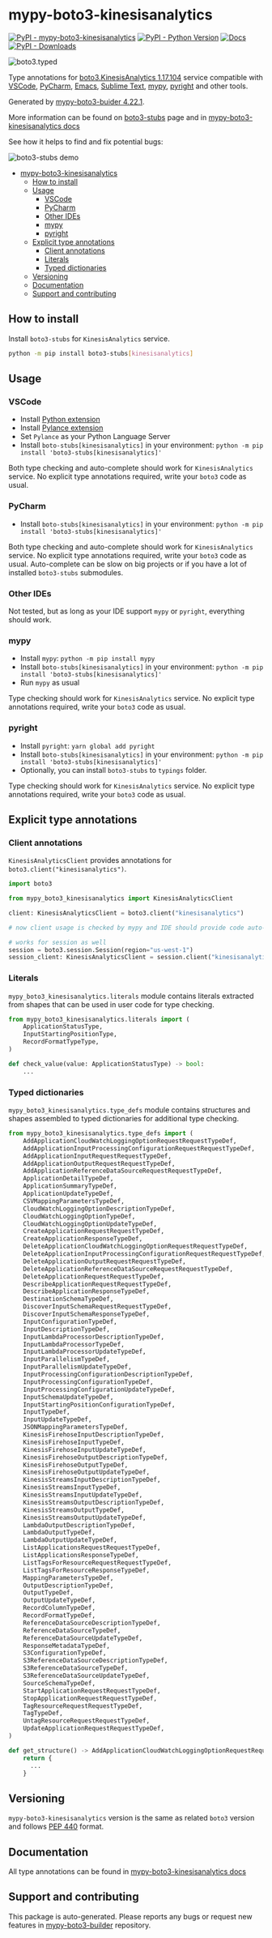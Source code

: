 <a id="mypy-boto3-kinesisanalytics"></a>

# mypy-boto3-kinesisanalytics

[![PyPI - mypy-boto3-kinesisanalytics](https://img.shields.io/pypi/v/mypy-boto3-kinesisanalytics.svg?color=blue)](https://pypi.org/project/mypy-boto3-kinesisanalytics)
[![PyPI - Python Version](https://img.shields.io/pypi/pyversions/mypy-boto3-kinesisanalytics.svg?color=blue)](https://pypi.org/project/mypy-boto3-kinesisanalytics)
[![Docs](https://img.shields.io/readthedocs/mypy-boto3-builder.svg?color=blue)](https://mypy-boto3-builder.readthedocs.io/)
[![PyPI - Downloads](https://img.shields.io/pypi/dw/mypy-boto3-kinesisanalytics?color=blue)](https://pypistats.org/packages/mypy-boto3-kinesisanalytics)

![boto3.typed](https://github.com/vemel/mypy_boto3_builder/raw/master/logo.png)

Type annotations for
[boto3.KinesisAnalytics 1.17.104](https://boto3.amazonaws.com/v1/documentation/api/1.17.104/reference/services/kinesisanalytics.html#KinesisAnalytics)
service compatible with [VSCode](https://code.visualstudio.com/),
[PyCharm](https://www.jetbrains.com/pycharm/),
[Emacs](https://www.gnu.org/software/emacs/),
[Sublime Text](https://www.sublimetext.com/),
[mypy](https://github.com/python/mypy),
[pyright](https://github.com/microsoft/pyright) and other tools.

Generated by
[mypy-boto3-buider 4.22.1](https://github.com/vemel/mypy_boto3_builder).

More information can be found on
[boto3-stubs](https://pypi.org/project/boto3-stubs/) page and in
[mypy-boto3-kinesisanalytics docs](https://vemel.github.io/boto3_stubs_docs/mypy_boto3_kinesisanalytics/)

See how it helps to find and fix potential bugs:

![boto3-stubs demo](https://github.com/vemel/mypy_boto3_builder/raw/master/demo.gif)

- [mypy-boto3-kinesisanalytics](#mypy-boto3-kinesisanalytics)
  - [How to install](#how-to-install)
  - [Usage](#usage)
    - [VSCode](#vscode)
    - [PyCharm](#pycharm)
    - [Other IDEs](#other-ides)
    - [mypy](#mypy)
    - [pyright](#pyright)
  - [Explicit type annotations](#explicit-type-annotations)
    - [Client annotations](#client-annotations)
    - [Literals](#literals)
    - [Typed dictionaries](#typed-dictionaries)
  - [Versioning](#versioning)
  - [Documentation](#documentation)
  - [Support and contributing](#support-and-contributing)

<a id="how-to-install"></a>

## How to install

Install `boto3-stubs` for `KinesisAnalytics` service.

```bash
python -m pip install boto3-stubs[kinesisanalytics]
```

<a id="usage"></a>

## Usage

<a id="vscode"></a>

### VSCode

- Install
  [Python extension](https://marketplace.visualstudio.com/items?itemName=ms-python.python)
- Install
  [Pylance extension](https://marketplace.visualstudio.com/items?itemName=ms-python.vscode-pylance)
- Set `Pylance` as your Python Language Server
- Install `boto-stubs[kinesisanalytics]` in your environment:
  `python -m pip install 'boto3-stubs[kinesisanalytics]'`

Both type checking and auto-complete should work for `KinesisAnalytics`
service. No explicit type annotations required, write your `boto3` code as
usual.

<a id="pycharm"></a>

### PyCharm

- Install `boto-stubs[kinesisanalytics]` in your environment:
  `python -m pip install 'boto3-stubs[kinesisanalytics]'`

Both type checking and auto-complete should work for `KinesisAnalytics`
service. No explicit type annotations required, write your `boto3` code as
usual. Auto-complete can be slow on big projects or if you have a lot of
installed `boto3-stubs` submodules.

<a id="other-ides"></a>

### Other IDEs

Not tested, but as long as your IDE support `mypy` or `pyright`, everything
should work.

<a id="mypy"></a>

### mypy

- Install `mypy`: `python -m pip install mypy`
- Install `boto-stubs[kinesisanalytics]` in your environment:
  `python -m pip install 'boto3-stubs[kinesisanalytics]'`
- Run `mypy` as usual

Type checking should work for `KinesisAnalytics` service. No explicit type
annotations required, write your `boto3` code as usual.

<a id="pyright"></a>

### pyright

- Install `pyright`: `yarn global add pyright`
- Install `boto-stubs[kinesisanalytics]` in your environment:
  `python -m pip install 'boto3-stubs[kinesisanalytics]'`
- Optionally, you can install `boto3-stubs` to `typings` folder.

Type checking should work for `KinesisAnalytics` service. No explicit type
annotations required, write your `boto3` code as usual.

<a id="explicit-type-annotations"></a>

## Explicit type annotations

<a id="client-annotations"></a>

### Client annotations

`KinesisAnalyticsClient` provides annotations for
`boto3.client("kinesisanalytics")`.

```python
import boto3

from mypy_boto3_kinesisanalytics import KinesisAnalyticsClient

client: KinesisAnalyticsClient = boto3.client("kinesisanalytics")

# now client usage is checked by mypy and IDE should provide code auto-complete

# works for session as well
session = boto3.session.Session(region="us-west-1")
session_client: KinesisAnalyticsClient = session.client("kinesisanalytics")
```

<a id="literals"></a>

### Literals

`mypy_boto3_kinesisanalytics.literals` module contains literals extracted from
shapes that can be used in user code for type checking.

```python
from mypy_boto3_kinesisanalytics.literals import (
    ApplicationStatusType,
    InputStartingPositionType,
    RecordFormatTypeType,
)

def check_value(value: ApplicationStatusType) -> bool:
    ...
```

<a id="typed-dictionaries"></a>

### Typed dictionaries

`mypy_boto3_kinesisanalytics.type_defs` module contains structures and shapes
assembled to typed dictionaries for additional type checking.

```python
from mypy_boto3_kinesisanalytics.type_defs import (
    AddApplicationCloudWatchLoggingOptionRequestRequestTypeDef,
    AddApplicationInputProcessingConfigurationRequestRequestTypeDef,
    AddApplicationInputRequestRequestTypeDef,
    AddApplicationOutputRequestRequestTypeDef,
    AddApplicationReferenceDataSourceRequestRequestTypeDef,
    ApplicationDetailTypeDef,
    ApplicationSummaryTypeDef,
    ApplicationUpdateTypeDef,
    CSVMappingParametersTypeDef,
    CloudWatchLoggingOptionDescriptionTypeDef,
    CloudWatchLoggingOptionTypeDef,
    CloudWatchLoggingOptionUpdateTypeDef,
    CreateApplicationRequestRequestTypeDef,
    CreateApplicationResponseTypeDef,
    DeleteApplicationCloudWatchLoggingOptionRequestRequestTypeDef,
    DeleteApplicationInputProcessingConfigurationRequestRequestTypeDef,
    DeleteApplicationOutputRequestRequestTypeDef,
    DeleteApplicationReferenceDataSourceRequestRequestTypeDef,
    DeleteApplicationRequestRequestTypeDef,
    DescribeApplicationRequestRequestTypeDef,
    DescribeApplicationResponseTypeDef,
    DestinationSchemaTypeDef,
    DiscoverInputSchemaRequestRequestTypeDef,
    DiscoverInputSchemaResponseTypeDef,
    InputConfigurationTypeDef,
    InputDescriptionTypeDef,
    InputLambdaProcessorDescriptionTypeDef,
    InputLambdaProcessorTypeDef,
    InputLambdaProcessorUpdateTypeDef,
    InputParallelismTypeDef,
    InputParallelismUpdateTypeDef,
    InputProcessingConfigurationDescriptionTypeDef,
    InputProcessingConfigurationTypeDef,
    InputProcessingConfigurationUpdateTypeDef,
    InputSchemaUpdateTypeDef,
    InputStartingPositionConfigurationTypeDef,
    InputTypeDef,
    InputUpdateTypeDef,
    JSONMappingParametersTypeDef,
    KinesisFirehoseInputDescriptionTypeDef,
    KinesisFirehoseInputTypeDef,
    KinesisFirehoseInputUpdateTypeDef,
    KinesisFirehoseOutputDescriptionTypeDef,
    KinesisFirehoseOutputTypeDef,
    KinesisFirehoseOutputUpdateTypeDef,
    KinesisStreamsInputDescriptionTypeDef,
    KinesisStreamsInputTypeDef,
    KinesisStreamsInputUpdateTypeDef,
    KinesisStreamsOutputDescriptionTypeDef,
    KinesisStreamsOutputTypeDef,
    KinesisStreamsOutputUpdateTypeDef,
    LambdaOutputDescriptionTypeDef,
    LambdaOutputTypeDef,
    LambdaOutputUpdateTypeDef,
    ListApplicationsRequestRequestTypeDef,
    ListApplicationsResponseTypeDef,
    ListTagsForResourceRequestRequestTypeDef,
    ListTagsForResourceResponseTypeDef,
    MappingParametersTypeDef,
    OutputDescriptionTypeDef,
    OutputTypeDef,
    OutputUpdateTypeDef,
    RecordColumnTypeDef,
    RecordFormatTypeDef,
    ReferenceDataSourceDescriptionTypeDef,
    ReferenceDataSourceTypeDef,
    ReferenceDataSourceUpdateTypeDef,
    ResponseMetadataTypeDef,
    S3ConfigurationTypeDef,
    S3ReferenceDataSourceDescriptionTypeDef,
    S3ReferenceDataSourceTypeDef,
    S3ReferenceDataSourceUpdateTypeDef,
    SourceSchemaTypeDef,
    StartApplicationRequestRequestTypeDef,
    StopApplicationRequestRequestTypeDef,
    TagResourceRequestRequestTypeDef,
    TagTypeDef,
    UntagResourceRequestRequestTypeDef,
    UpdateApplicationRequestRequestTypeDef,
)

def get_structure() -> AddApplicationCloudWatchLoggingOptionRequestRequestTypeDef:
    return {
      ...
    }
```

<a id="versioning"></a>

## Versioning

`mypy-boto3-kinesisanalytics` version is the same as related `boto3` version
and follows [PEP 440](https://www.python.org/dev/peps/pep-0440/) format.

<a id="documentation"></a>

## Documentation

All type annotations can be found in
[mypy-boto3-kinesisanalytics docs](https://vemel.github.io/boto3_stubs_docs/mypy_boto3_kinesisanalytics/)

<a id="support-and-contributing"></a>

## Support and contributing

This package is auto-generated. Please reports any bugs or request new features
in [mypy-boto3-builder](https://github.com/vemel/mypy_boto3_builder/issues/)
repository.
